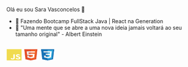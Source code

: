 Olá eu sou Sara Vasconcelos 👋


- 🔭 Fazendo Bootcamp FullStack Java | React na Generation
- 🌱 "Uma mente que se abre a uma nova ideia jamais voltará ao seu tamanho original" - Albert Einstein
<div style="display: inline_block"><br>
<img align="center" alt="Sara-Js" height="30" width="40" src="https://raw.githubusercontent.com/devicons/devicon/master/icons/javascript/javascript-plain.svg">
<img align="center" alt="Sara-HTML" height="30" width="40" src="https://raw.githubusercontent.com/devicons/devicon/master/icons/html5/html5-original.svg">
<img align="center" alt="Sara-CSS" height="30" width="40" src="https://raw.githubusercontent.com/devicons/devicon/master/icons/css3/css3-original.svg">


